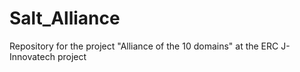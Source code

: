 # Salt_Alliance
Repository for the project "Alliance of the 10 domains" at the ERC J-Innovatech project
